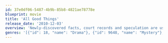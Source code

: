 ```yaml
---
id: 37e0df06-5487-4b9b-85b8-4821ae78778e
blueprint: movie
title: 'All Good Things'
release_date: '2010-12-03'
overview: 'Newly-discovered facts, court records and speculation are used to elaborate the true love story and murder mystery of the most notorious unsolved murder case in New York history.'
genres: '[{"id": 18, "name": "Drama"}, {"id": 9648, "name": "Mystery"}, {"id": 53, "name": "Thriller"}, {"id": 80, "name": "Crime"}, {"id": 10749, "name": "Romance"}]'
---
```

